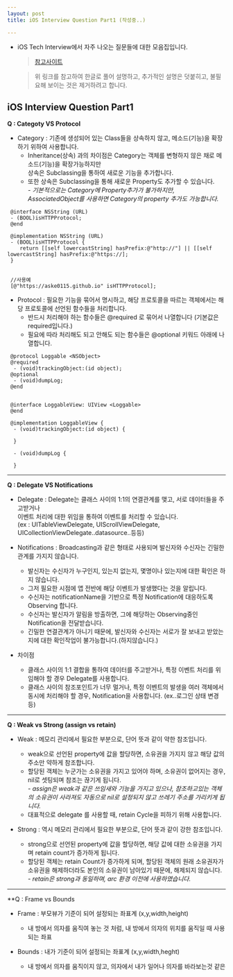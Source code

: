 ```yaml
---
layout: post
title: iOS Interview Question Part1 (작성중..)

---
```



* iOS Tech Interview에서 자주 나오는 질문들에 대한 모음집입니다.   
  
  > [참고사이트](https://chetan-aggarwal.medium.com/ios-interview-questions-part-1-differentiate-99e8f574a3f1)   
  
  > 위 링크를 참고하여 한글로 풀어 설명하고, 추가적인 설명은 덧붙히고, 불필요해 보이는 것은 제거하려고 합니다.   
  

## iOS Interview Question Part1   

**Q : Categoty VS Protocol**
- Category : 기존에 생성되어 있는 Class들을 상속하지 않고, 메소드(기능)을 확장하기 위하여 사용합니다.   
  - Inheritance(상속) 과의 차이점은 Category는 객체를 변형하지 않은 채로 메소드(기능)을 확장가능하지만   
    상속은 Subclassing을 통하여 새로운 기능을 추가합니다.   
  - 또한 상속은 Subclassing을 통해 새로운 Property도 추가할 수 있습니다.   
     _- 기본적으로는 Category에 Property추가가 불가하지만, AssociatedObject를 사용하면 Category의 property 추가도 가능합니다._

 
~~~objc
 @interface NSString (URL)
 - (BOOL)isHTTPProtocol;
 @end
 
 @implementation NSString (URL)
 - (BOOL)isHTTPProtocol {
    return [[self lowercastString] hasPrefix:@"http://"] || [[self lowercastString] hasPrefix:@"https://];
 }
 
 
 //사용예
 [@"https://aske0115.github.io" isHTTPProtocol];

~~~     

- Protocol : 필요한 기능을 묶어서 명시하고, 해당 프로토콜을 따르는 객체에서는 해당 프로토콜에 선언된 함수들을 처리합니다.
  + 반드시 처리해야 하는 함수들은 @required 로 묶어서 나열합니다 (기본값은 required입니다.)
  + 필요에 따라 처리해도 되고 안해도 되는 함수들은 @optional 키워드 아래에 나열합니다.
   
~~~objc
 @protocol Loggable <NSObject>
 @required
  - (void)trackingObject:(id object);
 @optional
  - (void)dumpLog;
 @end
 
 
 @interface LoggableView: UIView <Loggable>
 @end
 
 @implementation LoggableView {
  - (void)trackingObject:(id object) {
  
  }
  
  - (void)dumpLog {
  
  }
~~~   

---
**Q : Delegate VS Notifications**
- Delegate : Delegate는 클래스 사이의 1:1의 연결관계를 맺고, 서로 데이터들을 주고받거나     
             이벤트 처리에 대한 위임을 통하여 이벤트를 처리할 수 있습니다.   
             (ex : UITableViewDelegate, UIScrollViewDelegate, UICollectionViewDelegate..datasource..등등)   
  
- Notifications : Broadcasting과 같은 형태로 사용되며 발신자와 수신자는 긴밀한 관계를 가지지 않습니다.   
  +  발신자는 수신자가 누구인지, 있는지 없는지, 몇명이나 있는지에 대한 확인은 하지 않습니다.
  +  그저 필요한 시점에 앱 전반에 해당 이벤트가 발생했다는 것을 알립니다.
  +  수신자는 notificationName을 기반으로 특정 Notification에 대응하도록 Observing 합니다.
  +  수신자는 발신자가 알림을 방출하면, 그에 해당하는 Observing중인 Notification을 전달받습니다.
  +  긴밀한 연결관계가 아니기 때문에, 발신자와 수신자는 서로가 잘 보내고 받았는지에 대한 확인작업이 불가능합니다.(하지않습니다.)

- 차이점   
  + 클래스 사이의 1:1 결합을 통하여 데이터를 주고받거나, 특정 이벤트 처리를 위임해야 할 경우 Delegate를 사용합니다.
  + 클래스 사이의 참조포인트가 너무 멀거나, 특정 이벤트의 발생을 여러 객체에서 동시에 처리해야 할 경우, Notification을 사용합니다. (ex..로그인 상태 변경 등)

---
**Q : Weak vs Strong (assign vs retain)**
- Weak : 메모리 관리에서 필요한 부분으로, 단어 뜻과 같이 약한 참조입니다.   
  - weak으로 선언된 property에 값을 할당하면, 소유권을 가지지 않고 해당 값의 주소만 약하게 참조합니다.
  - 할당된 객체는 누군가는 소유권을 가지고 있어야 하며, 소유권이 없어지는 경우, nil로 셋팅되며 참조는 끊기게 됩니다.   
     _- assign은 weak과 같은 쓰임새와 기능을 가지고 있으나, 참조하고있는 객체의 소유권이 사라져도 자동으로 nil로 설정되지 않고 쓰레기 주소를 가리키게 됩니다._
  - 대표적으로 delegate 를 사용할 때, retain Cycle을 피하기 위해 사용합니다.   

- Strong : 역시 메모리 관리에서 필요한 부분으로, 단어 뜻과 같이 강한 참조입니다.   
  - strong으로 선언된 property에 값을 할당하면, 해당 값에 대한 소유권을 가지며 retain count가 증가하게 됩니다.
  - 할당된 객체는 retain Count가 증가하게 되며, 할당된 객체의 원래 소유권자가 소유권을 해제하더라도 본인의 소유권이 남아있기 때문에, 해제되지 않습니다.   
    _- retain은 strong과 동일하며, arc 환경 이전에 사용하였습니다._   
    
    
---
**Q : Frame vs Bounds
- Frame : 부모뷰가 기준이 되어 설정되는 좌표계 (x,y,width,height)
  - 내 방에서 의자를 움직여 놓는 것 처럼, 내 방에서 의자의 위치를 움직일 때 사용되는 좌표

- Bounds : 내가 기준이 되어 설정되는 좌표계 (x,y,width,heght)
  - 내 방에서 의자를 움직이지 않고, 의자에서 내가 일어나 의자를 바라보는것 같은 
